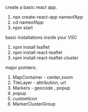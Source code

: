 create a basic react app.

1. npx create-react-app nameofApp
2. cd nameofApp
3. npm start

basic installations inside your VSC

1. npm install leaflet
2. npm install react-leaflet
3. npm install react-leaflet-cluster

major pointers:

1. MapContainer - center,zoom
2. TileLayer - attribution, url
3. Markers - geocode , popup
4. popup
5. customIcon
6. MarkerClusterGroup

